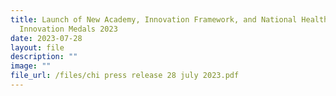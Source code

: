 ```yaml
---
title: Launch of New Academy, Innovation Framework, and National Healthcare
  Innovation Medals 2023
date: 2023-07-28
layout: file
description: ""
image: ""
file_url: /files/chi press release 28 july 2023.pdf
---
```


